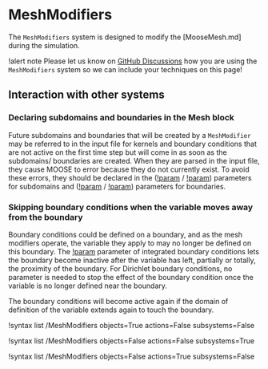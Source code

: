 # MeshModifiers

The `MeshModifiers` system is designed to modify the [MooseMesh.md] during the
simulation.

!alert note
Please let us know on [GitHub Discussions](https://github.com/idaholab/moose/discussions)
how you are using the `MeshModifiers` system so we can include your techniques on this page!

## Interaction with other systems

### Declaring subdomains and boundaries in the Mesh block

Future subdomains and boundaries that will be created by a `MeshModifier` may be referred to in the input file for
kernels and boundary conditions that are not active on the first time step but will come in as soon as the subdomains/
boundaries are created. When they are parsed in the input file, they cause MOOSE to error because they do not
currently exist. To avoid these errors, they should be declared in the ([!param](/Mesh/FileMesh/add_subdomain_ids) / [!param](/Mesh/FileMesh/add_subdomain_names))
parameters for subdomains and ([!param](/Mesh/FileMesh/add_sideset_ids) / [!param](/Mesh/FileMesh/add_sideset_names))
parameters for boundaries.

### Skipping boundary conditions when the variable moves away from the boundary

Boundary conditions could be defined on a boundary, and as the mesh modifiers operate, the variable they apply
to may no longer be defined on this boundary. The [!param](/BCs/NeumannBC/skip_execution_outside_variable_domain)
parameter of integrated boundary conditions lets the boundary become inactive after the variable has left, partially or totally, the proximity
of the boundary.
For Dirichlet boundary conditions, no parameter is needed to stop the effect of the boundary condition once the variable is no longer
defined near the boundary.

The boundary conditions will become active again if the domain of definition of the variable extends again to touch the boundary.

!syntax list /MeshModifiers objects=True actions=False subsystems=False

!syntax list /MeshModifiers objects=False actions=False subsystems=True

!syntax list /MeshModifiers objects=False actions=True subsystems=False
